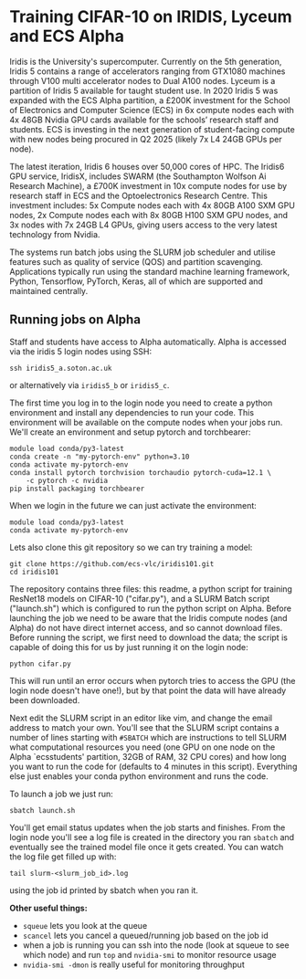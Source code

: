 # Training CIFAR-10 on IRIDIS, Lyceum and ECS Alpha

Iridis is the University's supercomputer. Currently on the 5th generation, Iridis 5 contains a range of accelerators ranging from GTX1080 machines through V100 multi accelerator nodes to Dual A100 nodes. Lyceum is a partition of Iridis 5
available for taught student use. In 2020 Iridis 5 was expanded with the ECS Alpha partition, a £200K investment for the School of Electronics and Computer Science (ECS) in 6x compute nodes each with 4x 48GB Nvidia GPU cards available for the schools’ research staff and students. ECS is investing in the next generation of student-facing compute with new nodes being procured in Q2 2025 (likely 7x L4 24GB GPUs per node).

The latest iteration, Iridis 6 houses over 50,000 cores of HPC. The Iridis6 GPU service, IridisX, includes SWARM (the Southampton Wolfson Ai Research Machine), a £700K investment in 10x compute nodes for use by research staff in ECS and the Optoelectronics Research Centre. This investment includes: 5x Compute nodes each with 4x 80GB A100 SXM GPU nodes, 2x Compute nodes each with 8x 80GB H100 SXM GPU nodes, and 3x nodes with 7x 24GB L4 GPUs, giving users access to the very latest technology from Nvidia.

The systems run batch jobs using the SLURM job scheduler and utilise features such as quality of service (QOS) and partition scavenging. Applications typically run using the standard machine learning framework, Python, Tensorflow, PyTorch, Keras, all of which are supported and maintained centrally.

## Running jobs on Alpha

Staff and students have access to Alpha automatically. Alpha is accessed via the iridis 5 login nodes using SSH:

	ssh iridis5_a.soton.ac.uk

or alternatively via `iridis5_b` or `iridis5_c`.

The first time you log in to the login node you need to create a python environment and install any dependencies to run your code. This environment will be available on the compute nodes when your jobs run. We'll create an environment and setup pytorch and torchbearer:

	module load conda/py3-latest
	conda create -n "my-pytorch-env" python=3.10
	conda activate my-pytorch-env
	conda install pytorch torchvision torchaudio pytorch-cuda=12.1 \
 		-c pytorch -c nvidia
	pip install packaging torchbearer

When we login in the future we can just activate the environment:

	module load conda/py3-latest
	conda activate my-pytorch-env

Lets also clone this git repository so we can try training a model:

	git clone https://github.com/ecs-vlc/iridis101.git
	cd iridis101

The repository contains three files: this readme, a python script for training ResNet18 models on CIFAR-10 ("cifar.py"), and a SLURM Batch script ("launch.sh") which is configured to run the python script on Alpha. Before launching the job we need to be aware that the Iridis compute nodes (and Alpha) do not have direct internet access, and so cannot download files. Before running the script, we first need to download the data; the script is capable of doing this for us by just running it on the login node:

	python cifar.py

This will run until an error occurs when pytorch tries to access the GPU (the login node doesn't have one!), but by that point the data will have already been downloaded.

Next edit the SLURM script in an editor like vim, and change the email address to match your own. You'll see that the SLURM script contains a number of lines starting with `#SBATCH` which are instructions to tell SLURM what computational resources you need (one GPU on one node on the Alpha `ecsstudents' partition, 32GB of RAM, 32 CPU cores) and how long you want to run the code for (defaults to 4 minutes in this script). Everything else just enables your conda python environment and runs the code. 

To launch a job we just run:

	sbatch launch.sh

You'll get email status updates when the job starts and finishes. From the login node you'll see a log file is created in the directory you ran `sbatch` and eventually see the trained model file once it gets created. You can watch the log file get filled up with:

	tail slurm-<slurm_job_id>.log

using the job id printed by sbatch when you ran it.

**Other useful things:**

- `squeue` lets you look at the queue
- `scancel` lets you cancel a queued/running job based on the job id
- when a job is running you can ssh into the node (look at squeue to see which node) and run `top` and `nvidia-smi` to monitor resource usage
- `nvidia-smi -dmon` is really useful for monitoring throughput

